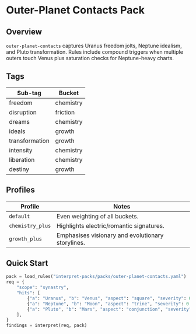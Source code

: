 # Outer-Planet Contacts Pack

## Overview

`outer-planet-contacts` captures Uranus freedom jolts, Neptune idealism, and
Pluto transformation. Rules include compound triggers when multiple outers touch
Venus plus saturation checks for Neptune-heavy charts.

## Tags

| Sub-tag | Bucket |
| --- | --- |
| freedom | chemistry |
| disruption | friction |
| dreams | chemistry |
| ideals | growth |
| transformation | growth |
| intensity | chemistry |
| liberation | chemistry |
| destiny | growth |

## Profiles

| Profile | Notes |
| --- | --- |
| `default` | Even weighting of all buckets. |
| `chemistry_plus` | Highlights electric/romantic signatures. |
| `growth_plus` | Emphasises visionary and evolutionary storylines. |

## Quick Start

```python
pack = load_rules("interpret-packs/packs/outer-planet-contacts.yaml")
req = {
    "scope": "synastry",
    "hits": [
        {"a": "Uranus", "b": "Venus", "aspect": "square", "severity": 0.6},
        {"a": "Neptune", "b": "Moon", "aspect": "trine", "severity": 0.58},
        {"a": "Pluto", "b": "Mars", "aspect": "conjunction", "severity": 0.62},
    ],
}
findings = interpret(req, pack)
```
